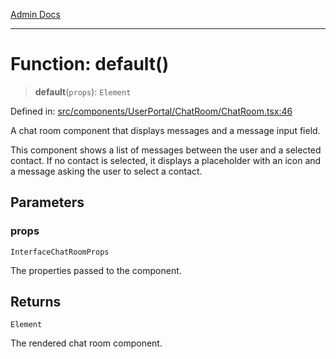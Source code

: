 [Admin Docs](/)

***

# Function: default()

> **default**(`props`): `Element`

Defined in: [src/components/UserPortal/ChatRoom/ChatRoom.tsx:46](https://github.com/PalisadoesFoundation/talawa-admin/blob/main/src/components/UserPortal/ChatRoom/ChatRoom.tsx#L46)

A chat room component that displays messages and a message input field.

This component shows a list of messages between the user and a selected contact.
If no contact is selected, it displays a placeholder with an icon and a message asking the user to select a contact.

## Parameters

### props

`InterfaceChatRoomProps`

The properties passed to the component.

## Returns

`Element`

The rendered chat room component.
